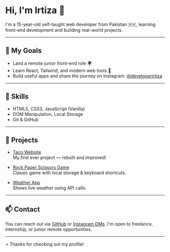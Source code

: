 # Hi, I'm Irtiza 👋

I'm a 15-year-old self-taught web developer from Pakistan 🇵🇰, learning front-end development and building real-world projects.

---

## 🚀 My Goals

- Land a remote junior front-end role 🌍
- Learn React, Tailwind, and modern web tools 🔧
- Build useful apps and share the journey on Instagram: [@developerirtiza](https://instagram.com/developerirtiza)

---

## 🧠 Skills

- HTML5, CSS3, JavaScript (Vanilla)
- DOM Manipulation, Local Storage
- Git & GitHub

---

## 📂 Projects

- [Taco Website](https://github.com/developerirtiza/taco-shop)  
  My first ever project — rebuilt and improved!
  
- [Rock Paper Scissors Game](https://github.com/developerirtiza/rock-paper-scissors-game)  
  Classic game with local storage & keyboard shortcuts.

- [Weather App](https://github.com/developerirtiza/weather-app/tree/master)  
  Shows live weather using API calls.

---

## 📫 Contact

You can reach out via [GitHub](https://github.com/developerirtiza) or [Instagram DMs](https://instagram.com/developerirtiza). I'm open to freelance, internship, or junior remote opportunities.

---

⭐ Thanks for checking out my profile!
